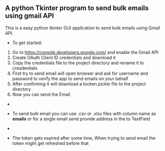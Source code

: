 ## A python Tkinter program to send bulk emails using gmail API

This is a easy python tkinter GUI application to send bulk emails using Gmail API.

* To get started:
1. Go to https://console.developers.google.com/ and enable the Gmail API
2. Create OAuth Client ID credentials and download it
3. Copy the credentials file to the project directory and rename it to creadentials
4. First try to send email will open browser and ask for username and password to verify the app to send emails on your behalf
5. After confirming it will download a tocken.pickle file to the project directory
6. Now you can send the Email

-
* To send bulk email you can use .csv or .xlsx files with column name as **emails** or for a single email send provide address in the to TextField
-
* The token gets expired after some time, When trying to send email the token might get refreshed before that
